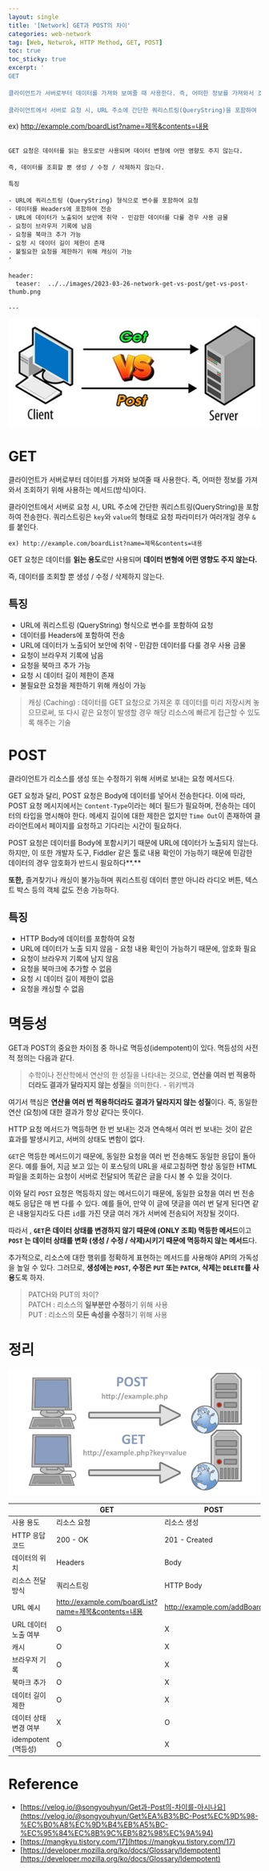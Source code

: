 ```yaml
---
layout: single
title: '[Network] GET과 POST의 차이'
categories: web-network
tag: [Web, Netwrok, HTTP Method, GET, POST]
toc: true
toc_sticky: true
excerpt: '
GET

클라이언트가 서버로부터 데이터를 가져와 보여줄 때 사용한다. 즉, 어떠한 정보를 가져와서 조회하기 위해 사용하는 메서드(방식)이다.

클라이언트에서 서버로 요청 시, URL 주소에 간단한 쿼리스트링(QueryString)을 포함하여 전송한다. 쿼리스트링은 `key`와 `value`의 형태로 요청 파라미터가 여러개일 경우 `&`를 붙인다.

```
ex) http://example.com/boardList?name=제목&contents=내용
```

GET 요청은 데이터를 읽는 용도로만 사용되며 데이터 변형에 어떤 영향도 주지 않는다.

즉, 데이터를 조회할 뿐 생성 / 수정 / 삭제하지 않는다.

특징

- URL에 쿼리스트링 (QueryString) 형식으로 변수를 포함하여 요청
- 데이터를 Headers에 포함하여 전송
- URL에 데이터가 노출되어 보안에 취약 - 민감한 데이터를 다룰 경우 사용 금물
- 요청이 브라우저 기록에 남음
- 요청을 북마크 추가 가능
- 요청 시 데이터 길이 제한이 존재
- 불필요한 요청을 제한하기 위해 캐싱이 가능
'

header:
  teaser:  ../../images/2023-03-26-network-get-vs-post/get-vs-post-thumb.png

---
```


![get-vs-post-thumb.png](../../images/2023-03-26-network-get-vs-post/get-vs-post-thumb.png)

# GET

클라이언트가 서버로부터 데이터를 가져와 보여줄 때 사용한다. 즉, 어떠한 정보를 가져와서 조회하기 위해 사용하는 메서드(방식)이다.

클라이언트에서 서버로 요청 시, URL 주소에 간단한 쿼리스트링(QueryString)을 포함하여 전송한다. 쿼리스트링은 `key`와 `value`의 형태로 요청 파라미터가 여러개일 경우 `&`를 붙인다.

```
ex) http://example.com/boardList?name=제목&contents=내용
```

GET 요청은 데이터를 **읽는 용도**로만 사용되며 **데이터 변형에 어떤 영향도 주지 않는다.**

즉, 데이터를 조회할 뿐 생성 / 수정 / 삭제하지 않는다.

## 특징

- URL에 쿼리스트링 (QueryString) 형식으로 변수를 포함하여 요청
- 데이터를 Headers에 포함하여 전송
- URL에 데이터가 노출되어 보안에 취약 - 민감한 데이터를 다룰 경우 사용 금물
- 요청이 브라우저 기록에 남음
- 요청을 북마크 추가 가능
- 요청 시 데이터 길이 제한이 존재
- 불필요한 요청을 제한하기 위해 캐싱이 가능

> 캐싱 (Caching) : 데이터를 GET 요청으로 가져온 후 데이터를 미리 저장시켜 놓으므로써, 또 다시 같은 요청이 발생할 경우 해당 리소스에 빠르게 접근할 수 있도록 해주는 기술

# POST

클라이언트가 리소스를 생성 또는 수정하기 위해 서버로 보내는 요청 메서드다.

GET 요청과 달리, POST 요청은 Body에 데이터를 넣어서 전송한다다. 이에 따라, POST 요청 메시지에서는 `Content-Type`이라는 헤더 필드가 필요하며, 전송하는 데이터의 타입을 명시해야 한다. 메세지 길이에 대한 제한은 없지만 `Time Out`이 존재하여 클라이언트에서 페이지를 요청하고 기다리는 시간이 필요하다.

POST 요청은 데이터를 Body에 포함시키기 때문에 URL에 데이터가 노출되지 않는다. 하지만, 이 또한 개발자 도구, Fiddler 같은 툴로 내용 확인이 가능하기 때문에 민감한 데이터의 경우 암호화가 반드시 필요하다**.**

**또한,** 즐겨찾기나 캐싱이 불가능하며 쿼리스트링 데이터 뿐만 아니라 라디오 버튼, 텍스트 박스 등의 객체 값도 전송 가능하다.

## 특징

- HTTP Body에 데이터를 포함하여 요청
- URL에 데이터가 노출 되지 않음 - 요청 내용 확인이 가능하기 때문에, 암호화 필요
- 요청이 브라우저 기록에 남지 않음
- 요청을 북마크에 추가할 수 없음
- 요청 시 데이터 길이 제한이 없음
- 요청을 캐싱할 수 없음

# 멱등성

GET과 POST의 중요한 차이점 중 하나로 멱등성(idempotent)이 있다. 멱등성의 사전적 정의는 다음과 같다.

> 수학이나 전산학에서 연산의 한 성질을 나타내는 것으로, **연산을 여러 번 적용하더라도 결과가 달라지지 않는 성질**을 의미한다. - 위키백과

여기서 핵심은 **연산을 여러 번 적용하더라도 결과가 달라지지 않는 성질**이다. 즉, 동일한 연산 (요청)에 대한 결과가 항상 같다는 뜻이다.

HTTP 요청 메서드가 멱등하면 한 번 보내는 것과 연속해서 여러 번 보내는 것이 같은 효과를 발생시키고, 서버의 상태도 변함이 없다.

`GET`은 멱등한 메서드이기 때문에, 동일한 요청을 여러 번 전송해도 동일한 응답이 돌아온다. 예를 들어, 지금 보고 있는 이 포스팅의 URL을 새로고침하면 항상 동일한 HTML 파일을 조회하는 요청이 서버로 전달되어 똑같은 글을 다시 볼 수 있을 것이다.

이와 달리 `POST` 요청은 멱등하지 않는 메서드이기 때문에, 동일한 요청을 여러 번 전송해도 응답은 매 번 다를 수 있다. 예를 들어, 만약 이 글에 댓글을 여러 번 달게 된다면 같은 내용일지라도 다른 `id`를 가진 댓글 여러 개가 서버에 전송되어 저장될 것이다.

따라서 , **`GET`은 데이터 상태를 변경하지 않기 때문에 (ONLY 조회) 멱등한 메서드**이고 **`POST` 는 데이터 상태를 변화 (생성 / 수정 / 삭제)시키기 때문에 멱등하지 않는 메서드**다.

추가적으로, 리소스에 대한 행위를 정확하게 표현하는 메서드를 사용해야 API의 가독성을 높일 수 있다. 그러므로, **생성에는 `POST`, 수정은 `PUT` 또는 `PATCH`, 삭제는 `DELETE`를 사용**도록 하자.

> PATCH와 PUT의 차이? <br />
> PATCH : 리소스의 **일부분만 수정**하기 위해 사용 <br />
> PUT : 리소스의 **모든 속성을 수정**하기 위해 사용

# 정리

![get-and-post.png](../../images/2023-03-26-network-get-vs-post/get-and-post.png)

|                       | GET                                                  | POST                        |
| --------------------- | ---------------------------------------------------- | --------------------------- |
| 사용 용도             | 리소스 요청                                          | 리소스 생성                 |
| HTTP 응답 코드        | 200 - OK                                             | 201 - Created               |
| 데이터의 위치         | Headers                                              | Body                        |
| 리소스 전달 방식      | 쿼리스트링                                           | HTTP Body                   |
| URL 예시              | http://example.com/boardList?name=제목&contents=내용 | http://example.com/addBoard |
| URL 데이터 노출 여부  | O                                                    | X                           |
| 캐시                  | O                                                    | X                           |
| 브라우저 기록         | O                                                    | X                           |
| 북마크 추가           | O                                                    | X                           |
| 데이터 길이 제한      | O                                                    | X                           |
| 데이터 상태 변경 여부 | X                                                    | O                           |
| idempotent (멱등성)   | O                                                    | X                           |

# Reference

- [https://velog.io/@songyouhyun/Get과-Post의-차이를-아시나요](https://velog.io/@songyouhyun/Get%EA%B3%BC-Post%EC%9D%98-%EC%B0%A8%EC%9D%B4%EB%A5%BC-%EC%95%84%EC%8B%9C%EB%82%98%EC%9A%94)
- [https://mangkyu.tistory.com/17](https://mangkyu.tistory.com/17)
- [https://developer.mozilla.org/ko/docs/Glossary/Idempotent](https://developer.mozilla.org/ko/docs/Glossary/Idempotent)
